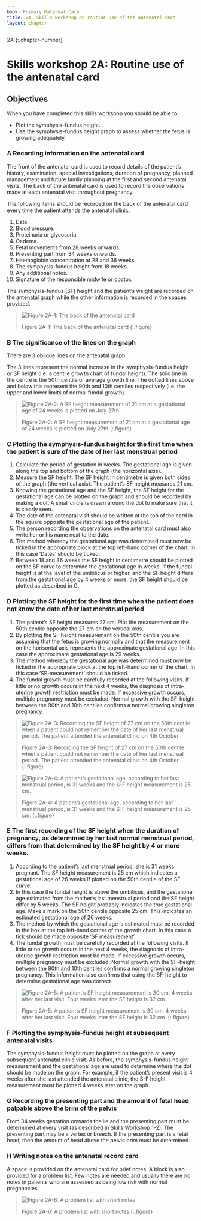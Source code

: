 ```yaml
---
book: Primary Maternal Care
title: 2A. Skills workshop on routine use of the antenatal card
layout: chapter
---
```


2A
{:.chapter-number}

# Skills workshop 2A: Routine use of the antenatal card

## Objectives

When you have completed this skills workshop you should be able to:

*	Plot the symphysis-fundus height.
*	Use the symphysis-fundus height graph to assess whether the fetus is growing adequately.

### A Recording information on the antenatal card

The front of the antenatal card is used to record details of the patient’s history, examination, special investigations, duration of pregnancy, planned management and future family planning at the first and second antenatal visits. The back of the antenatal card is used to record the observations made at each antenatal visit throughout pregnancy.

The following items should be recorded on the back of the antenatal card every time the patient attends the antenatal clinic:

1.	Date.
2.	Blood pressure.
3.	Proteinuria or glycosuria.
4.	Oedema.
5.	Fetal movements from 28 weeks onwards.
6.	Presenting part from 34 weeks onwards.
7.	Haemoglobin concentration at 28 and 36 weeks.
8.	The symphysis-fundus height from 18 weeks.
9.	Any additional notes.
10.	Signature of the responsible midwife or doctor.

The symphysis-fundus (SF) height and the patient’s weight are recorded on the antenatal graph while the other information is recorded in the spaces provided.

> ![Figure 2A-1: The back of the antenatal card](images/2A-1.svg)
> 
> Figure 2A-1: The back of the antenatal card
{:.figure}

### B The significance of the lines on the graph

There are 3 oblique lines on the antenatal graph:

The 3 lines represent the normal increase in the symphysis-fundus height or SF height (i.e. a centile growth chart of fundal height). The solid line in the centre is the 50th centile or average growth line. The dotted lines above and below this represent the 90th and 10th centiles respectively (i.e. the upper and lower limits of normal fundal growth).

> ![Figure 2A-2: A SF height measurement of 21 cm at a gestational age of 24 weeks is plotted on July 27th](images/2A-2.svg)
> 
> Figure 2A-2: A SF height measurement of 21 cm at a gestational age of 24 weeks is plotted on July 27th
{:.figure}

### C Plotting the symphysis-fundus height for the first time when the patient is sure of the date of her last menstrual period

1.	Calculate the period of gestation in weeks. The gestational age is given along the top and bottom of the graph (the horizontal axis).
2.	Measure the SF height. The SF height in centimetre is given both sides of the graph (the vertical axis). The patient’s SF height measures 21 cm.
3.	Knowing the gestational age and the SF height, the SF height for the gestational age can be plotted on the graph and should be recorded by making a dot. A small circle is drawn around the dot to make sure that it is clearly seen.
4.	The date of the antenatal visit should be written at the top of the card in the square opposite the gestational age of the patient. 
5.	The person recording the observations on the antenatal card must also write her or his name next to the date.
6.	The method whereby the gestational age was determined must now be ticked in the appropriate block at the top left-hand corner of the chart. In this case ‘Dates’ should be ticked.
7.	Between 18 and 36 weeks the SF height in centimetre should be plotted on the SF curve to determine the gestational age in weeks. If the fundal height is at the level of the umbilicus or higher, and the SF height differs from the gestational age by 4 weeks or more, the SF height should be plotted as described in G.

### D Plotting the SF height for the first time when the patient does not know the date of her last menstrual period

1.	The patient’s SF height measures 27 cm. Plot the measurement on the 50th centile opposite the 27 cm on the vertical axis.
2.	By plotting the SF height measurement on the 50th centile you are assuming that the fetus is growing normally and that the measurement on the horisontal axis represents the approximate gestational age. In this case the approximate gestational age is 29 weeks.
3.	The method whereby the gestational age was determined must now be ticked in the appropriate block at the top left-hand corner of the chart. In this case ‘SF-measurement’ should be ticked.
4.	The fundal growth must be carefully recorded at the following visits. If little or no growth occurs in the next 4 weeks, the diagnosis of intra-uterine growth restriction must be made. If excessive growth occurs, multiple pregnancy must be excluded. Normal growth with the SF-height between the 90th and 10th centiles confirms a normal growing singleton pregnancy.

> ![Figure 2A-3: Recording the SF height of 27 cm on the 50th centile when a patient could not remember the date of her last menstrual period. The patient attended the antenatal clinic on 4th October.](images/2A-3.svg)
> 
> Figure 2A-3: Recording the SF height of 27 cm on the 50th centile when a patient could not remember the date of her last menstrual period. The patient attended the antenatal clinic on 4th October.
{:.figure}

> ![Figure 2A-4: A patient’s gestational age, according to her last menstrual period, is 31 weeks and the S-F height measurement is 25 cm.](images/2A-4.svg)
> 
> Figure 2A-4: A patient’s gestational age, according to her last menstrual period, is 31 weeks and the S-F height measurement is 25 cm.
{:.figure}

### E The first recording of the SF height when the duration of pregnancy, as determined by her last normal menstrual period, differs from that determined by the SF height by 4 or more weeks.

1.	According to the patient’s last menstrual period, she is 31 weeks pregnant. The SF height measurement is 25 cm which indicates a gestational age of 26 weeks if plotted on the 50th centile of the SF curve.
2.	In this case the fundal height is above the umbilicus, and the gestational age estimated from the mother’s last menstrual period and the SF height differ by 5 weeks. The SF height probably indicates the true gestational age. Make a mark on the 50th centile opposite 25 cm. This indicates an estimated gestational age of 26 weeks.
3.	The method by which the gestational age is estimated must be recorded in the box at the top left-hand corner of the growth chart. In this case a tick should be made opposite ‘SF measurement’.
4.	The fundal growth must be carefully recorded at the following visits. If little or no growth occurs in the next 4 weeks, the diagnosis of intra-uterine growth restriction must be made. If excessive growth occurs, multiple pregnancy must be excluded. Normal growth with the SF-height between the 90th and 10th centiles confirms a normal growing singleton pregnancy. This information also confirms that using the SF-height to determine gestational age was correct.

> ![Figure 2A-5: A patient’s SF height measurement is 30 cm, 4 weeks after her last visit. Four weeks later the SF height is 32 cm.](images/2A-5.svg)
> 
> Figure 2A-5: A patient’s SF height measurement is 30 cm, 4 weeks after her last visit. Four weeks later the SF height is 32 cm.
{:.figure}

### F Plotting the symphysis-fundus height at subsequent antenatal visits

The symphysis-fundus height must be plotted on the graph at every subsequent antenatal clinic visit. As before, the symphysis-fundus height measurement and the gestational age are used to determine where the dot should be made on the graph. For example, if the patient’s present visit is 4 weeks after she last attended the antenatal clinic, the S-F height measurement must be plotted 4 weeks later on the graph.

### G Recording the presenting part and the amount of fetal head palpable above the brim of the pelvis

From 34 weeks gestation onwards the lie and the presenting part must be determined at every visit (as described in Skills Workshop 1-2). The presenting part may be a vertex or breech. If the presenting part is a fetal head, then the amount of head above the pelvic brim must be determined.

### H Writing notes on the antenatal record card

A space is provided on the antenatal card for brief notes. A block is also provided for a problem list. Few notes are needed and usually there are no notes in patients who are assessed as being low risk with normal pregnancies.

> ![Figure 2A-6: A problem list with short notes](images/2A-6.svg)
> 
> Figure 2A-6: A problem list with short notes
{:.figure}
